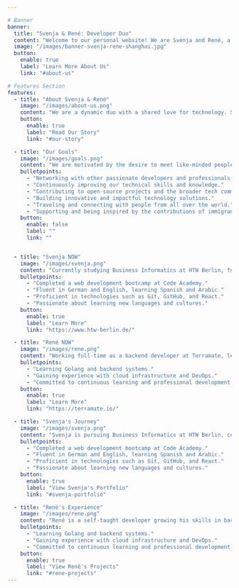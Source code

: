 ```yaml
---

# Banner
banner:
  title: "Svenja & René: Developer Duo"
  content: "Welcome to our personal website! We are Svenja and René, a passionate developer couple. Explore our journey in the world of technology, our projects, and our aspirations."
  image: "/images/banner-svenja-rene-shanghai.jpg"
  button:
    enable: true
    label: "Learn More About Us"
    link: "#about-us"

# Features Section
features:
  - title: "About Svenja & René"
    image: "/images/about-us.png"
    content: "We are a dynamic duo with a shared love for technology. Svenja is currently studying Business Informatics at HTW Berlin, while René is a self-taught developer working on a Golang backend at Terramate. Together, we aim to make a significant impact in the field of computer science."
    button:
      enable: true
      label: "Read Our Story"
      link: "#our-story"

  - title: "Our Goals"
    image: "/images/goals.png"
    content: "We are motivated by the desire to meet like-minded people, continuously learn and grow, and contribute to the tech community. Our goals include:"
    bulletpoints:
      - "Networking with other passionate developers and professionals."
      - "Continuously improving our technical skills and knowledge."
      - "Contributing to open-source projects and the broader tech community."
      - "Building innovative and impactful technology solutions."
      - "Traveling and connecting with people from all over the world."
      - "Supporting and being inspired by the contributions of immigrants."
    button:
      enable: false
      label: ""
      link: ""


  - title: "Svenja NOW"
    image: "/images/svenja.png"
    content: "Currently studying Business Informatics at HTW Berlin, focusing on combining business knowledge with technical expertise."
    bulletpoints:
      - "Completed a web development bootcamp at Code Academy."
      - "Fluent in German and English, learning Spanish and Arabic."
      - "Proficient in technologies such as Git, GitHub, and React."
      - "Passionate about learning new languages and cultures."
    button:
      enable: true
      label: "Learn More"
      link: "https://www.htw-berlin.de/"

  - title: "René NOW"
    image: "/images/rene.png"
    content: "Working full-time as a backend developer at Terramate, learning and growing in Golang and backend systems."
    bulletpoints:
      - "Learning Golang and backend systems."
      - "Gaining experience with cloud infrastructure and DevOps."
      - "Committed to continuous learning and professional development."
    button:
      enable: true
      label: "Learn More"
      link: "https://terramate.io/"

  - title: "Svenja's Journey"
    image: "/images/svenja.png"
    content: "Svenja is pursuing Business Informatics at HTW Berlin, combining business knowledge with technical expertise."
    bulletpoints:
      - "Completed a web development bootcamp at Code Academy."
      - "Fluent in German and English, learning Spanish and Arabic."
      - "Proficient in technologies such as Git, GitHub, and React."
      - "Passionate about learning new languages and cultures."
    button:
      enable: true
      label: "View Svenja's Portfolio"
      link: "#svenja-portfolio"

  - title: "René's Experience"
    image: "/images/rene.png"
    content: "René is a self-taught developer growing his skills in backend development with Golang at Terramate."
    bulletpoints:
      - "Learning Golang and backend systems."
      - "Gaining experience with cloud infrastructure and DevOps."
      - "Committed to continuous learning and professional development."
    button:
      enable: true
      label: "View René's Projects"
      link: "#rene-projects"
---
```

